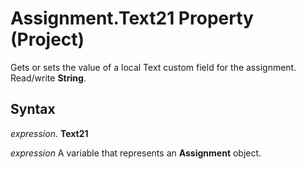 
# Assignment.Text21 Property (Project)

Gets or sets the value of a local Text custom field for the assignment. Read/write  **String**.


## Syntax

 _expression_. **Text21**

 _expression_ A variable that represents an **Assignment** object.

